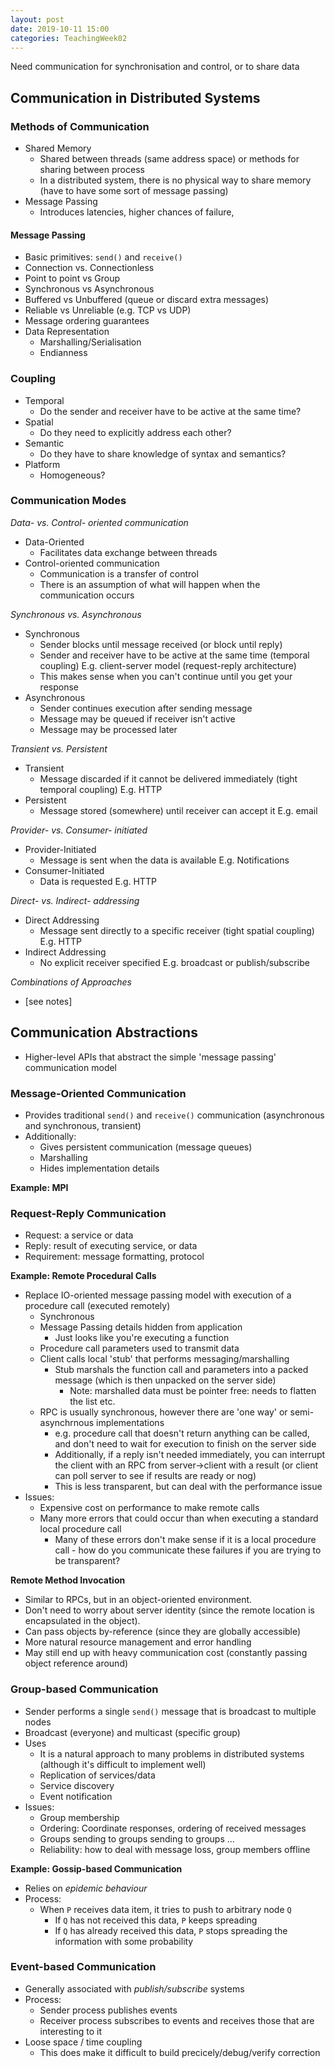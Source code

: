 ```yaml
---
layout: post
date: 2019-10-11 15:00
categories: TeachingWeek02
---
```

Need communication for synchronisation and control, or to share data

## Communication in Distributed Systems
### Methods of Communication
* Shared Memory
    * Shared between threads (same address space) or methods for sharing between process
    * In a distributed system, there is no physical way to share memory (have to have some sort of message passing)
* Message Passing
    * Introduces latencies, higher chances of failure,

#### Message Passing
* Basic primitives: `send()` and `receive()`
* Connection vs. Connectionless
* Point to point vs Group
* Synchronous vs Asynchronous
* Buffered vs Unbuffered (queue or discard extra messages)
* Reliable vs Unreliable (e.g. TCP vs UDP)
* Message ordering guarantees
* Data Representation
    * Marshalling/Serialisation
    * Endianness

### Coupling
* Temporal
    * Do the sender and receiver have to be active at the same time?
* Spatial
    * Do they need to explicitly address each other?
* Semantic
    * Do they have to share knowledge of syntax and semantics?
* Platform
    * Homogeneous?

### Communication Modes
_Data- vs. Control- oriented communication_
* Data-Oriented
    * Facilitates data exchange between threads
* Control-oriented communication
    * Communication is a transfer of control
    * There is an assumption of what will happen when the communication occurs

_Synchronous vs. Asynchronous_
* Synchronous
    * Sender blocks until message received (or block until reply)
    * Sender and receiver have to be active at the same time (temporal coupling)
    E.g. client-server model (request-reply architecture)
    * This makes sense when you can't continue until you get your response
* Asynchronous
    * Sender continues execution after sending message
    * Message may be queued if receiver isn't active
    * Message may be processed later

_Transient vs. Persistent_
* Transient
    * Message discarded if it cannot be delivered immediately (tight temporal coupling)
    E.g. HTTP
* Persistent
    * Message stored (somewhere) until receiver can accept it
    E.g. email

_Provider- vs. Consumer- initiated_
* Provider-Initiated
    * Message is sent when the data is available
    E.g. Notifications
* Consumer-Initiated
    * Data is requested
    E.g. HTTP

_Direct- vs. Indirect- addressing_
* Direct Addressing
    * Message sent directly to a specific receiver (tight spatial coupling)
    E.g. HTTP
* Indirect Addressing
    * No explicit receiver specified
    E.g. broadcast or publish/subscribe

_Combinations of Approaches_
* [see notes]

## Communication Abstractions
* Higher-level APIs that abstract the simple 'message passing' communication model

### Message-Oriented Communication
* Provides traditional `send()` and `receive()` communication (asynchronous and synchronous, transient)
* Additionally:
  * Gives persistent communication (message queues)
  * Marshalling
  * Hides implementation details

**Example: MPI**

### Request-Reply Communication
* Request: a service or data
* Reply: result of executing service, or data
* Requirement: message formatting, protocol

**Example: Remote Procedural Calls**
* Replace IO-oriented message passing model with execution of a procedure call (executed remotely)
  * Synchronous
  * Message Passing details hidden from application
    * Just looks like you're executing a function
  * Procedure call parameters used to transmit data
  * Client calls local 'stub' that performs messaging/marshalling
    * Stub marshals the function call and parameters into a packed message (which is then unpacked on the server side)
      * Note: marshalled data must be pointer free: needs to flatten the list etc.
  * RPC is usually synchronous, however there are 'one way' or semi-asynchrnous implementations
    * e.g. procedure call that doesn't return anything can be called, and don't need to wait for execution to finish on the server side
    * Additionally, if a reply isn't needed immediately, you can interrupt the client with an RPC from server->client with a result (or client can poll server to see if results are ready or nog)
    * This is less transparent, but can deal with the performance issue
* Issues:
  * Expensive cost on performance to make remote calls
  * Many more errors that could occur than when executing a standard local procedure call
    * Many of these errors don't make sense if it is a local procedure call - how do you communicate these failures if you are trying to be transparent?

**Remote Method Invocation**
* Similar to RPCs, but in an object-oriented environment.
* Don't need to worry about server identity (since the remote location is encapsulated in the object).
* Can pass objects by-reference (since they are globally accessible)
* More natural resource management and error handling
* May still end up with heavy communication cost (constantly passing object reference around)

### Group-based Communication
* Sender performs a single `send()` message that is broadcast to multiple nodes
* Broadcast (everyone) and multicast (specific group)
* Uses
  * It is a natural approach to many problems in distributed systems (although it's difficult to implement well)
  * Replication of services/data
  * Service discovery
  * Event notification
* Issues:
  * Group membership
  * Ordering: Coordinate responses, ordering of received messages
  * Groups sending to groups sending to groups ...
  * Reliability: how to deal with message loss, group members offline

**Example: Gossip-based Communication**
* Relies on _epidemic behaviour_
* Process:
  * When `P` receives data item, it tries to push to arbitrary node `Q`
    *  If `Q` has not received this data, `P` keeps spreading
    * If `Q` has already received this data, `P` stops spreading the information with some probability

### Event-based Communication
* Generally associated with _publish/subscribe_ systems
* Process:
  * Sender process publishes events
  * Receiver process subscribes to events and receives those that are interesting to it
* Loose space / time coupling
  * This does make it difficult to build precicely/debug/verify correction
